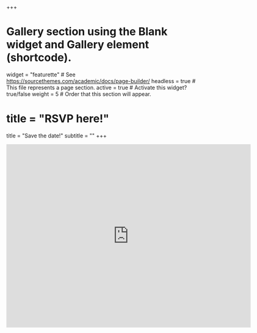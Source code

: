 +++
# Gallery section using the Blank widget and Gallery element (shortcode).
widget = "featurette"  # See https://sourcethemes.com/academic/docs/page-builder/
headless = true  # This file represents a page section.
active = true  # Activate this widget? true/false
weight = 5  # Order that this section will appear.

# title = "RSVP here!"
title = "Save the date!"
subtitle = ""
+++

<iframe src="https://docs.google.com/forms/d/e/1FAIpQLSfOdjKFbAVlbAc31PCE-riNWf7crGAU3GdCywJDKTU1rCYrNQ/viewform?embedded=true" width="640" height="480" frameborder="0" marginheight="0" marginwidth="0">Loading…</iframe>

<!-- <iframe src="https://docs.google.com/forms/d/e/1FAIpQLSeSHrOtzQik3I6OWFHzqTkUDEWPjdlgMXufYjDtLFrStf94Kw/viewform?embedded=true" width="80%" height="480" frameborder="0" marginheight="0" marginwidth="0">Loading…</iframe> -->
